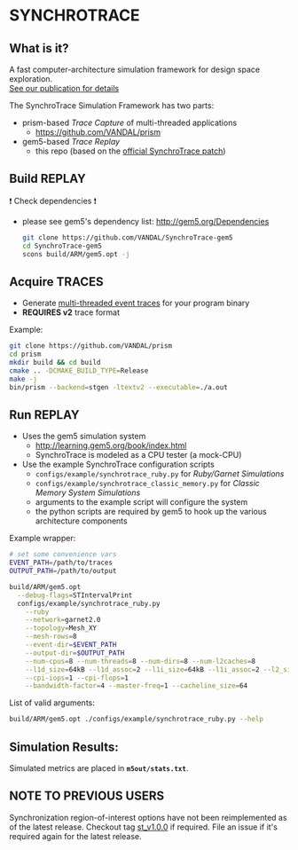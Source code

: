# SYNCHROTRACE

## What is it?

A fast computer-architecture simulation framework for design space exploration.  
[See our publication for details](https://sites.tufts.edu/tcal/files/2018/09/2018_SynchroTrace_TACO.pdf)

The SynchroTrace Simulation Framework has two parts:

* prism-based *Trace Capture* of multi-threaded applications
  * https://github.com/VANDAL/prism
* gem5-based *Trace Replay*
  * this repo (based on the [official SynchroTrace patch](http://reviews.gem5.org/r/3687))


## Build REPLAY

:exclamation: Check dependencies :exclamation:
* please see gem5's dependency list: http://gem5.org/Dependencies

   ```sh
   git clone https://github.com/VANDAL/SynchroTrace-gem5
   cd SynchroTrace-gem5
   scons build/ARM/gem5.opt -j
   ```

## Acquire TRACES

* Generate [multi-threaded event traces][Prism] for your program binary
* **REQUIRES v2** trace format

Example:

   ```sh
   git clone https://github.com/VANDAL/prism
   cd prism
   mkdir build && cd build
   cmake .. -DCMAKE_BUILD_TYPE=Release
   make -j
   bin/prism --backend=stgen -ltextv2 --executable=./a.out
   ```


## Run REPLAY

* Uses the gem5 simulation system
  * http://learning.gem5.org/book/index.html
  * SynchroTrace is modeled as a CPU tester (a mock-CPU)
* Use the example SynchroTrace configuration scripts
  * `configs/example/synchrotrace_ruby.py` for *Ruby/Garnet Simulations*
  * `configs/example/synchrotrace_classic_memory.py` for *Classic Memory System Simulations*
  * arguments to the example script will configure the system
  * the python scripts are required by gem5 to hook up the various architecture components

Example wrapper:

   ```sh
   # set some convenience vars
   EVENT_PATH=/path/to/traces
   OUTPUT_PATH=/path/to/output
   
   build/ARM/gem5.opt                                                                          \
     --debug-flags=STIntervalPrint                                                               \
     configs/example/synchrotrace_ruby.py                                                      \
       --ruby                                                                                    \
       --network=garnet2.0                                                                       \
       --topology=Mesh_XY                                                                        \
       --mesh-rows=8                                                                             \
       --event-dir=$EVENT_PATH                                                                   \
       --output-dir=$OUTPUT_PATH                                                                 \
       --num-cpus=8 --num-threads=8 --num-dirs=8 --num-l2caches=8                                \
       --l1d_size=64kB --l1d_assoc=2 --l1i_size=64kB --l1i_assoc=2 --l2_size=4096kB --l2_assoc=8 \
       --cpi-iops=1 --cpi-flops=1                                                                \
       --bandwidth-factor=4 --master-freq=1 --cacheline_size=64
   ```

   List of valid arguments:

   ```sh
   build/ARM/gem5.opt ./configs/example/synchrotrace_ruby.py --help
   ```

## Simulation Results:

   Simulated metrics are placed in **`m5out/stats.txt`**.

## NOTE TO PREVIOUS USERS

Synchronization region-of-interest options have not been reimplemented as of the latest release.
Checkout tag [st_v1.0.0](https://github.com/VANDAL/SynchroTrace-gem5/releases/tag/st_v1.0.0) if
required. File an issue if it's required again for the latest release.

[Prism]: https://github.com/VANDAL/prism
